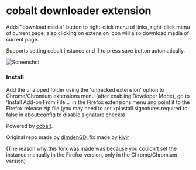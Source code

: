 # cobalt downloader extension
Adds "download media" button to right-click menu of links, right-click menu of current page, also clicking on extension icon will also download media of current page.
  
Supports setting cobalt instance and if to press save button automatically.  
  
![Screenshot](https://lune.dimden.dev/e9db75a55a.png)  

### Install
Add the unzipped folder using the 'unpacked extension' option to Chrome/Chromium extensions menu (after enabling Developer Mode), go to 'Install Add-on From File...' in the Firefox extensions menu and point it to the Firefox release zip file (you may need to set xpinstall.signatures.required to false in about:config to disable signature checks)
  
  
Powered by [cobalt](https://github.com/wukko/cobalt/).  

Original repo made by [dimdenGD](https://github.com/dimdenGD), fix made by [kivir](https://github.com/kivirnz)

(The reason why this fork was made was because you couldn't set the instance manually in the Firefox version, only in the Chrome/Chromium version)
